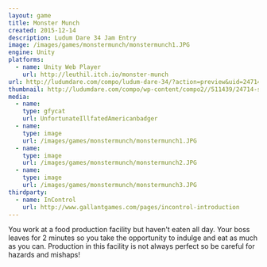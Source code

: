 ```yaml
---
layout: game
title: Monster Munch
created: 2015-12-14
description: Ludum Dare 34 Jam Entry
image: /images/games/monstermunch/monstermunch1.JPG
engine: Unity
platforms:
  - name: Unity Web Player
    url: http://leuthil.itch.io/monster-munch
url: http://ludumdare.com/compo/ludum-dare-34/?action=preview&uid=24714
thumbnail: http://ludumdare.com/compo/wp-content/compo2//511439/24714-shot0-1450151525.jpg-crop-180-140.jpg
media:
  - name:
    type: gfycat
    url: UnfortunateIllfatedAmericanbadger
  - name:
    type: image
    url: /images/games/monstermunch/monstermunch1.JPG
  - name: 
    type: image
    url: /images/games/monstermunch/monstermunch2.JPG
  - name: 
    type: image
    url: /images/games/monstermunch/monstermunch3.JPG
thirdparty:
  - name: InControl
    url: http://www.gallantgames.com/pages/incontrol-introduction
---
```

You work at a food production facility but haven't eaten all day. Your boss leaves for 2 minutes so you take the opportunity to indulge and eat as much as you can. Production in this facility is not always perfect so be careful for hazards and mishaps!
